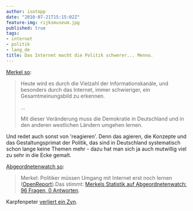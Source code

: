 ```yaml
---
author: isotopp
date: "2010-07-21T15:15:02Z"
feature-img: rijksmuseum.jpg
published: true
tags:
- internet
- politik
- lang_de
title: Das Internet macht die Politik schwerer... Menno.
---
```

[Merkel so](http://www.heise.de/newsticker/meldung/Merkel-Das-Web-macht-es-der-Politik-schwerer-1042655.html):

> Heute wird es durch die Vielzahl der Informationskanäle, und besonders
> durch das Internet, immer schwieriger, ein Gesamtmeinungsbild zu erkennen.
>
> …
>
> Mit dieser Veränderung muss die Demokratie in Deutschland und in den
> anderen westlichen Ländern umgehen lernen.

Und redet auch sonst von 'reagieren'. Denn das agieren, die Konzepte und das
Gestaltungsprimat der Politik, das sind in Deutschland systematisch schon
lange keine Themen mehr - dazu hat man sich ja auch mutwillig viel zu sehr
in die Ecke gemalt.

[Abgeordnetenwatch so](http://twitter.com/a_watch/status/19069093256):

>  Merkel: Politiker müssen Umgang mit Internet erst noch lernen
> ([OpenReport](http://www.open-report.de/news/68963)).Das stimmt:
> [Merkels Statistik auf Abgeordnetenwatch: 96 Fragen, 0 Antworten](http://www.abgeordnetenwatch.de/abgeordnete-337-0----w3768_l68.html).

Karpfenpeter  [verliert ein Zyn](http://www.twitpic.com/279kbw).
